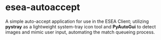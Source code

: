 # esea-autoaccept


A simple auto-accept application for use in the ESEA Client; utilizing **pystray** as a lightweight system-tray icon tool and **PyAutoGui** to detect images and mimic user input, automating the match queueing process.

